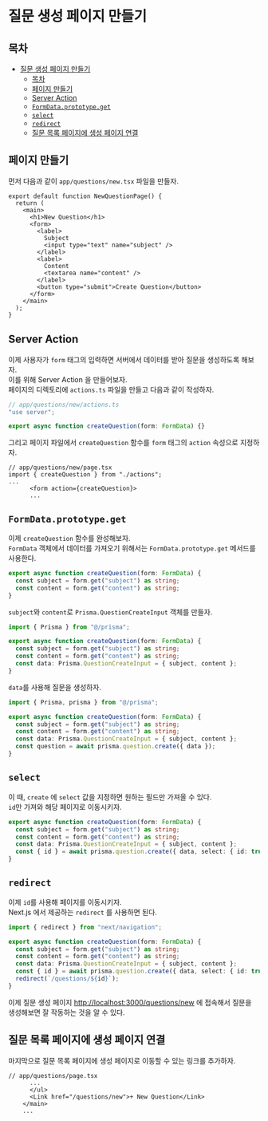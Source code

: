 # 질문 생성 페이지 만들기

## 목차

- [질문 생성 페이지 만들기](#질문-생성-페이지-만들기)
  - [목차](#목차)
  - [페이지 만들기](#페이지-만들기)
  - [Server Action](#server-action)
  - [`FormData.prototype.get`](#formdataprototypeget)
  - [`select`](#select)
  - [`redirect`](#redirect)
  - [질문 목록 페이지에 생성 페이지 연결](#질문-목록-페이지에-생성-페이지-연결)

## 페이지 만들기

먼저 다음과 같이 `app/questions/new.tsx` 파일을 만들자.

```tsx
export default function NewQuestionPage() {
  return (
    <main>
      <h1>New Question</h1>
      <form>
        <label>
          Subject
          <input type="text" name="subject" />
        </label>
        <label>
          Content
          <textarea name="content" />
        </label>
        <button type="submit">Create Question</button>
      </form>
    </main>
  );
}
```

## Server Action

이제 사용자가 `form` 태그의 입력하면 서버에서 데이터를 받아 질문을 생성하도록 해보자.  
이를 위해 Server Action 을 만들어보자.  
페이지의 디렉토리에 `actions.ts` 파일을 만들고 다음과 같이 작성하자.

```ts
// app/questions/new/actions.ts
"use server";

export async function createQuestion(form: FormData) {}
```

그리고 페이지 파일에서 `createQuestion` 함수를 `form` 태그의 `action` 속성으로 지정하자.

```tsx
// app/questions/new/page.tsx
import { createQuestion } from "./actions";
...
      <form action={createQuestion}>
      ...
```

## `FormData.prototype.get`

이제 `createQuestion` 함수를 완성해보자.  
`FormData` 객체에서 데이터를 가져오기 위해서는 `FormData.prototype.get` 메서드를 사용한다.

```ts
export async function createQuestion(form: FormData) {
  const subject = form.get("subject") as string;
  const content = form.get("content") as string;
}
```

`subject`와 `content`로 `Prisma.QuestionCreateInput` 객체를 만들자.

```ts
import { Prisma } from "@/prisma";

export async function createQuestion(form: FormData) {
  const subject = form.get("subject") as string;
  const content = form.get("content") as string;
  const data: Prisma.QuestionCreateInput = { subject, content };
}
```

`data`를 사용해 질문을 생성하자.

```ts
import { Prisma, prisma } from "@/prisma";

export async function createQuestion(form: FormData) {
  const subject = form.get("subject") as string;
  const content = form.get("content") as string;
  const data: Prisma.QuestionCreateInput = { subject, content };
  const question = await prisma.question.create({ data });
}
```

## `select`

이 때, `create` 에 `select` 값을 지정하면 원하는 필드만 가져올 수 있다.  
`id`만 가져와 해당 페이지로 이동시키자.

```ts
export async function createQuestion(form: FormData) {
  const subject = form.get("subject") as string;
  const content = form.get("content") as string;
  const data: Prisma.QuestionCreateInput = { subject, content };
  const { id } = await prisma.question.create({ data, select: { id: true } });
}
```

## `redirect`

이제 `id`를 사용해 페이지를 이동시키자.  
Next.js 에서 제공하는 `redirect` 를 사용하면 된다.

```ts
import { redirect } from "next/navigation";

export async function createQuestion(form: FormData) {
  const subject = form.get("subject") as string;
  const content = form.get("content") as string;
  const data: Prisma.QuestionCreateInput = { subject, content };
  const { id } = await prisma.question.create({ data, select: { id: true } });
  redirect(`/questions/${id}`);
}
```

이제 질문 생성 페이지 [http://localhost:3000/questions/new](http://localhost:3000/questions/new) 에 접속해서 질문을 생성해보면 잘 작동하는 것을 알 수 있다.

## 질문 목록 페이지에 생성 페이지 연결

마지막으로 질문 목록 페이지에 생성 페이지로 이동할 수 있는 링크를 추가하자.

```tsx
// app/questions/page.tsx
      ...
      </ul>
      <Link href="/questions/new">+ New Question</Link>
    </main>
    ...
```
